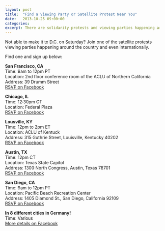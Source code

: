```yaml
---
layout: post
title:  "Find a Viewing Party or Satellite Protest Near You"
date:   2013-10-25 09:00:00
categories: 
excerpt: There are solidarity protests and viewing parties happening around the country and even around the world - find one near you!
---
```


Not able to make it to D.C. on Saturday? Join one of the satellite protests viewing parties happening around the country and even internationally.

Find one and sign up below:

**San Francisco, CA**<br />
Time: 9am to 12pm PT<br />
Location: 2nd floor conference room of the ACLU of Northern California<br />
Address: 39 Drumm Street<br />
<a href="https://www.facebook.com/events/606254929431287/">RSVP on Facebook</a>


**Chicago, IL**<br />
Time: 12:30pm CT<br />
Location: Federal Plaza<br />
<a href="https://www.facebook.com/events/589608024436529/">RSVP on Facebook</a>


**Lousville, KY**<br />
Time: 12pm to 2pm ET<br />
Location: ACLU of Kentuck<br />
Address: 315 Guthrie Street, Louisville, Kentucky 40202<br />
<a href="https://www.facebook.com/events/455867864531794/">RSVP on Facebook</a>


**Austin, TX**<br />
Time: 12pm CT<br />
Location: Texas State Capitol<br />
Address: 1300 North Congress, Austin, Texas 78701<br />
<a href="https://www.facebook.com/events/526273097466028/">RSVP on Facebook</a>


**San Diego, CA**<br />
Time: 9am to 12pm PT<br />
Location: Pacific Beach Recreation Center<br />
Address: 1405 Diamond St., San Diego, California 92109<br />
<a href="https://www.facebook.com/events/190856811103309/">RSVP on Facebook</a>


**In 8 different cities in Germany!**<br />
Time: Various<br />
<a href="https://www.facebook.com/events/333704893440641/">More details on Facebook</a>

